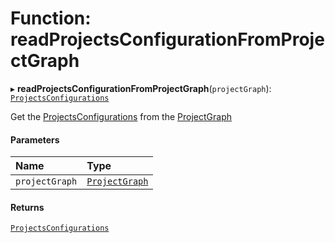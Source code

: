 # Function: readProjectsConfigurationFromProjectGraph

▸ **readProjectsConfigurationFromProjectGraph**(`projectGraph`): [`ProjectsConfigurations`](/reference/core-api/devkit/documents/ProjectsConfigurations)

Get the [ProjectsConfigurations](/reference/core-api/devkit/documents/ProjectsConfigurations) from the [ProjectGraph](/reference/core-api/devkit/documents/ProjectGraph)

#### Parameters

| Name           | Type                                                                |
| :------------- | :------------------------------------------------------------------ |
| `projectGraph` | [`ProjectGraph`](/reference/core-api/devkit/documents/ProjectGraph) |

#### Returns

[`ProjectsConfigurations`](/reference/core-api/devkit/documents/ProjectsConfigurations)
